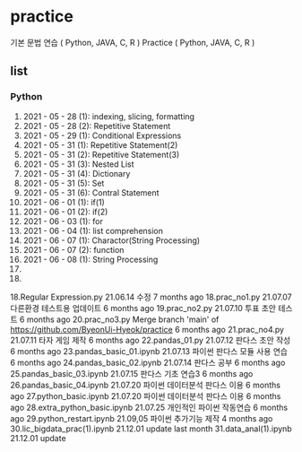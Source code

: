 # practice
기본 문법 연습  ( Python, JAVA, C, R )
Practice ( Python, JAVA, C, R )

## list
### Python
01. 2021 - 05 - 28 (1): indexing, slicing, formatting
02. 2021 - 05 - 28 (2): Repetitive Statement
03. 2021 - 05 - 29 (1): Conditional Expressions
04. 2021 - 05 - 31 (1): Repetitive Statement(2)
05. 2021 - 05 - 31 (2): Repetitive Statement(3)
06. 2021 - 05 - 31 (3): Nested List
07. 2021 - 05 - 31 (4): Dictionary
08. 2021 - 05 - 31 (5): Set
09. 2021 - 05 - 31 (6): Contral Statement
10. 2021 - 06 - 01 (1): if(1)
11. 2021 - 06 - 01 (2): if(2)
12. 2021 - 06 - 03 (1): for
13. 2021 - 06 - 04 (1): list comprehension
14. 2021 - 06 - 07 (1): Charactor(String Processing)
15. 2021 - 06 - 07 (2): function
16. 2021 - 06 - 08 (1): String Processing
17.
18.

18.Regular Expression.py
21.06.14 수정
7 months ago
18.prac_no1.py
21.07.07 다른환경 테스트용 업데이트
6 months ago
19.prac_no2.py
21.07.10 투표 초안 테스트
6 months ago
20.prac_no3.py
Merge branch 'main' of https://github.com/ByeonUi-Hyeok/practice
6 months ago
21.prac_no4.py
21.07.11 타자 게임 제작
6 months ago
22.pandas_01.py
21.07.12 판다스 초안 작성
6 months ago
23.pandas_basic_01.ipynb
21.07.13 파이썬 판다스 모듈 사용 연습
6 months ago
24.pandas_basic_02.ipynb
21.07.14 판다스 공부
6 months ago
25.pandas_basic_03.ipynb
21.07.15 판다스 기초 연습3
6 months ago
26.pandas_basic_04.ipynb
21.07.20 파이썬 데이터분석 판다스 이용
6 months ago
27.python_basic.ipynb
21.07.20 파이썬 데이터분석 판다스 이용
6 months ago
28.extra_python_basic.ipynb
21.07.25 개인적인 파이썬 작동연습
6 months ago
29.python_restart.ipynb
21.09,05 파이썬 추가기능 제작
4 months ago
30.lic_bigdata_prac(1).ipynb
21.12.01 update
last month
31.data_anal(1).ipynb
21.12.01 update


